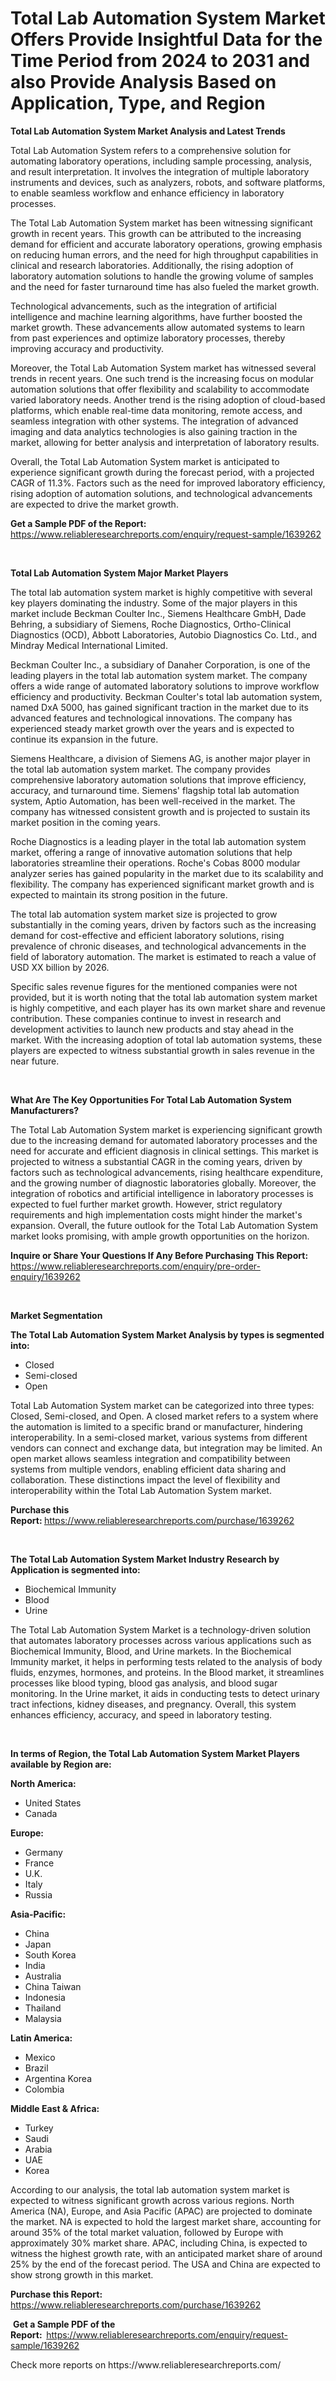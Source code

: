 <p><h1>Total Lab Automation System Market Offers Provide Insightful Data for the Time Period from 2024 to 2031 and also Provide Analysis Based on Application, Type, and Region</h1></p><p><strong>Total Lab Automation System Market Analysis and Latest Trends</strong></p>
<p><p>Total Lab Automation System refers to a comprehensive solution for automating laboratory operations, including sample processing, analysis, and result interpretation. It involves the integration of multiple laboratory instruments and devices, such as analyzers, robots, and software platforms, to enable seamless workflow and enhance efficiency in laboratory processes.</p><p>The Total Lab Automation System market has been witnessing significant growth in recent years. This growth can be attributed to the increasing demand for efficient and accurate laboratory operations, growing emphasis on reducing human errors, and the need for high throughput capabilities in clinical and research laboratories. Additionally, the rising adoption of laboratory automation solutions to handle the growing volume of samples and the need for faster turnaround time has also fueled the market growth.</p><p>Technological advancements, such as the integration of artificial intelligence and machine learning algorithms, have further boosted the market growth. These advancements allow automated systems to learn from past experiences and optimize laboratory processes, thereby improving accuracy and productivity.</p><p>Moreover, the Total Lab Automation System market has witnessed several trends in recent years. One such trend is the increasing focus on modular automation solutions that offer flexibility and scalability to accommodate varied laboratory needs. Another trend is the rising adoption of cloud-based platforms, which enable real-time data monitoring, remote access, and seamless integration with other systems. The integration of advanced imaging and data analytics technologies is also gaining traction in the market, allowing for better analysis and interpretation of laboratory results.</p><p>Overall, the Total Lab Automation System market is anticipated to experience significant growth during the forecast period, with a projected CAGR of 11.3%. Factors such as the need for improved laboratory efficiency, rising adoption of automation solutions, and technological advancements are expected to drive the market growth.</p></p>
<p><strong>Get a Sample PDF of the Report:&nbsp;</strong> <a href="https://www.reliableresearchreports.com/enquiry/request-sample/1639262">https://www.reliableresearchreports.com/enquiry/request-sample/1639262</a></p>
<p>&nbsp;</p>
<p><strong>Total Lab Automation System Major Market Players</strong></p>
<p><p>The total lab automation system market is highly competitive with several key players dominating the industry. Some of the major players in this market include Beckman Coulter Inc., Siemens Healthcare GmbH, Dade Behring, a subsidiary of Siemens, Roche Diagnostics, Ortho-Clinical Diagnostics (OCD), Abbott Laboratories, Autobio Diagnostics Co. Ltd., and Mindray Medical International Limited.</p><p>Beckman Coulter Inc., a subsidiary of Danaher Corporation, is one of the leading players in the total lab automation system market. The company offers a wide range of automated laboratory solutions to improve workflow efficiency and productivity. Beckman Coulter's total lab automation system, named DxA 5000, has gained significant traction in the market due to its advanced features and technological innovations. The company has experienced steady market growth over the years and is expected to continue its expansion in the future. </p><p>Siemens Healthcare, a division of Siemens AG, is another major player in the total lab automation system market. The company provides comprehensive laboratory automation solutions that improve efficiency, accuracy, and turnaround time. Siemens' flagship total lab automation system, Aptio Automation, has been well-received in the market. The company has witnessed consistent growth and is projected to sustain its market position in the coming years.</p><p>Roche Diagnostics is a leading player in the total lab automation system market, offering a range of innovative automation solutions that help laboratories streamline their operations. Roche's Cobas 8000 modular analyzer series has gained popularity in the market due to its scalability and flexibility. The company has experienced significant market growth and is expected to maintain its strong position in the future.</p><p>The total lab automation system market size is projected to grow substantially in the coming years, driven by factors such as the increasing demand for cost-effective and efficient laboratory solutions, rising prevalence of chronic diseases, and technological advancements in the field of laboratory automation. The market is estimated to reach a value of USD XX billion by 2026.</p><p>Specific sales revenue figures for the mentioned companies were not provided, but it is worth noting that the total lab automation system market is highly competitive, and each player has its own market share and revenue contribution. These companies continue to invest in research and development activities to launch new products and stay ahead in the market. With the increasing adoption of total lab automation systems, these players are expected to witness substantial growth in sales revenue in the near future.</p></p>
<p>&nbsp;</p>
<p><strong>What Are The Key Opportunities For Total Lab Automation System Manufacturers?</strong></p>
<p><p>The Total Lab Automation System market is experiencing significant growth due to the increasing demand for automated laboratory processes and the need for accurate and efficient diagnosis in clinical settings. This market is projected to witness a substantial CAGR in the coming years, driven by factors such as technological advancements, rising healthcare expenditure, and the growing number of diagnostic laboratories globally. Moreover, the integration of robotics and artificial intelligence in laboratory processes is expected to fuel further market growth. However, strict regulatory requirements and high implementation costs might hinder the market's expansion. Overall, the future outlook for the Total Lab Automation System market looks promising, with ample growth opportunities on the horizon.</p></p>
<p><strong>Inquire or Share Your Questions If Any Before Purchasing This Report:</strong> <a href="https://www.reliableresearchreports.com/enquiry/pre-order-enquiry/1639262">https://www.reliableresearchreports.com/enquiry/pre-order-enquiry/1639262</a></p>
<p>&nbsp;</p>
<p><strong>Market Segmentation</strong></p>
<p><strong>The Total Lab Automation System Market Analysis by types is segmented into:</strong></p>
<p><ul><li>Closed</li><li>Semi-closed</li><li>Open</li></ul></p>
<p><p>Total Lab Automation System market can be categorized into three types: Closed, Semi-closed, and Open. A closed market refers to a system where the automation is limited to a specific brand or manufacturer, hindering interoperability. In a semi-closed market, various systems from different vendors can connect and exchange data, but integration may be limited. An open market allows seamless integration and compatibility between systems from multiple vendors, enabling efficient data sharing and collaboration. These distinctions impact the level of flexibility and interoperability within the Total Lab Automation System market.</p></p>
<p><strong>Purchase this Report:&nbsp;</strong><a href="https://www.reliableresearchreports.com/purchase/1639262">https://www.reliableresearchreports.com/purchase/1639262</a></p>
<p>&nbsp;</p>
<p><strong>The Total Lab Automation System Market Industry Research by Application is segmented into:</strong></p>
<p><ul><li>Biochemical Immunity</li><li>Blood</li><li>Urine</li></ul></p>
<p><p>The Total Lab Automation System Market is a technology-driven solution that automates laboratory processes across various applications such as Biochemical Immunity, Blood, and Urine markets. In the Biochemical Immunity market, it helps in performing tests related to the analysis of body fluids, enzymes, hormones, and proteins. In the Blood market, it streamlines processes like blood typing, blood gas analysis, and blood sugar monitoring. In the Urine market, it aids in conducting tests to detect urinary tract infections, kidney diseases, and pregnancy. Overall, this system enhances efficiency, accuracy, and speed in laboratory testing.</p></p>
<p>&nbsp;</p>
<p><strong>In terms of Region, the Total Lab Automation System Market Players available by Region are:</strong></p>
<p>
    <p> <strong> North America: </strong>
        <ul>
            <li>United States</li>
            <li>Canada</li>
        </ul>
        </p> 
    <p> <strong> Europe: </strong>
        <ul>
            <li>Germany</li>
            <li>France</li>
            <li>U.K.</li>
            <li>Italy</li>
            <li>Russia</li>
        </ul>
        </p> 
    <p> <strong> Asia-Pacific: </strong>
        <ul>
            <li>China</li>
            <li>Japan</li>
            <li>South Korea</li>
            <li>India</li>
            <li>Australia</li>
            <li>China Taiwan</li>
            <li>Indonesia</li>
            <li>Thailand</li>
            <li>Malaysia</li>
        </ul>
        </p> 
    <p> <strong> Latin America: </strong>
        <ul>
            <li>Mexico</li>
            <li>Brazil</li>
            <li>Argentina Korea</li>
            <li>Colombia</li>
        </ul>
        </p> 
    <p> <strong> Middle East & Africa: </strong>
        <ul>
            <li>Turkey</li>
            <li>Saudi</li>
            <li>Arabia</li>
            <li>UAE</li>
            <li>Korea</li>
        </ul>
    </p>
    </p>
<p><p>According to our analysis, the total lab automation system market is expected to witness significant growth across various regions. North America (NA), Europe, and Asia Pacific (APAC) are projected to dominate the market. NA is expected to hold the largest market share, accounting for around 35% of the total market valuation, followed by Europe with approximately 30% market share. APAC, including China, is expected to witness the highest growth rate, with an anticipated market share of around 25% by the end of the forecast period. The USA and China are expected to show strong growth in this market.</p></p>
<p><strong>Purchase this Report: </strong><a href="https://www.reliableresearchreports.com/purchase/1639262">https://www.reliableresearchreports.com/purchase/1639262</a></p>
<p>&nbsp;<strong>Get a Sample PDF of the Report:&nbsp;&nbsp;</strong><a href="https://www.reliableresearchreports.com/enquiry/request-sample/1639262">https://www.reliableresearchreports.com/enquiry/request-sample/1639262</a></p>
<p><strong></strong></p>
<p>Check more reports on https://www.reliableresearchreports.com/</p>